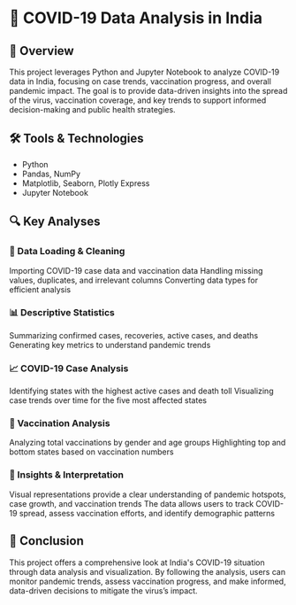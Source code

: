 # 🦠 COVID-19 Data Analysis in India

## 📌 Overview
This project leverages Python and Jupyter Notebook to analyze COVID-19 data in India, focusing on case trends, vaccination progress, and overall pandemic impact. The goal is to provide data-driven insights into the spread of the virus, vaccination coverage, and key trends to support informed decision-making and public health strategies.

## 🛠 Tools & Technologies
- Python
- Pandas, NumPy
- Matplotlib, Seaborn, Plotly Express
- Jupyter Notebook

## 🔍 Key Analyses
### 📂 Data Loading & Cleaning
Importing COVID-19 case data and vaccination data
Handling missing values, duplicates, and irrelevant columns
Converting data types for efficient analysis

### 📊 Descriptive Statistics
Summarizing confirmed cases, recoveries, active cases, and deaths
Generating key metrics to understand pandemic trends

### 📈 COVID-19 Case Analysis
Identifying states with the highest active cases and death toll
Visualizing case trends over time for the five most affected states

### 💉 Vaccination Analysis
Analyzing total vaccinations by gender and age groups
Highlighting top and bottom states based on vaccination numbers

### 📌 Insights & Interpretation
Visual representations provide a clear understanding of pandemic hotspots, case growth, and vaccination trends
The data allows users to track COVID-19 spread, assess vaccination efforts, and identify demographic patterns

## 📢 Conclusion
This project offers a comprehensive look at India's COVID-19 situation through data analysis and visualization. By following the analysis, users can monitor pandemic trends, assess vaccination progress, and make informed, data-driven decisions to mitigate the virus’s impact.